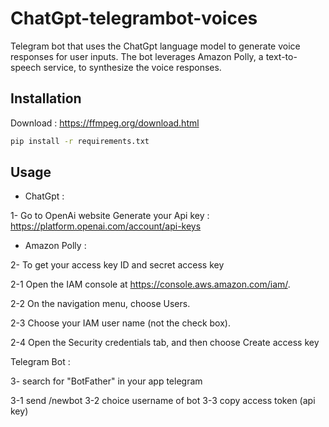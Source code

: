 # ChatGpt-telegrambot-voices
Telegram bot that uses the ChatGpt language model to generate voice responses for user inputs. The bot leverages Amazon Polly, a text-to-speech service, to synthesize the voice responses.


## Installation

Download : https://ffmpeg.org/download.html

```bash
pip install -r requirements.txt
```

## Usage

- ChatGpt :

1- Go to OpenAi website Generate your Api key : https://platform.openai.com/account/api-keys

- Amazon Polly :

2- To get your access key ID and secret access key

2-1 Open the IAM console at https://console.aws.amazon.com/iam/.

2-2 On the navigation menu, choose Users.

2-3 Choose your IAM user name (not the check box).

2-4 Open the Security credentials tab, and then choose Create access key

Telegram Bot :

3- search for "BotFather" in your app telegram

3-1 send /newbot
3-2 choice username of bot
3-3 copy access token (api key)

